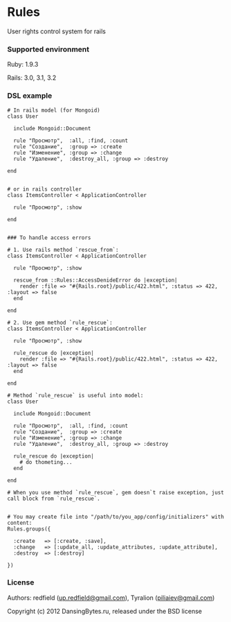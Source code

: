 Rules
=====

User rights control system for rails


### Supported environment

Ruby:   1.9.3

Rails:  3.0, 3.1, 3.2


### DSL example

    # In rails model (for Mongoid)
    class User

      include Mongoid::Document

      rule "Просмотр",  :all, :find, :count
      rule "Создание",  :group => :create
      rule "Изменение", :group => :change
      rule "Удаление",  :destroy_all, :group => :destroy

    end


    # or in rails controller
    class ItemsController < ApplicationController

      rule "Просмотр", :show

    end


    ### To handle access errors

    # 1. Use rails method `rescue_from`:
    class ItemsController < ApplicationController

      rule "Просмотр", :show

      rescue_from ::Rules::AccessDenideError do |exception|
        render :file => "#{Rails.root}/public/422.html", :status => 422, :layout => false
      end

    end

    # 2. Use gem method `rule_rescue`:
    class ItemsController < ApplicationController

      rule "Просмотр", :show

      rule_rescue do |exception|
        render :file => "#{Rails.root}/public/422.html", :status => 422, :layout => false
      end

    end

    # Method `rule_rescue` is useful into model:
    class User

      include Mongoid::Document

      rule "Просмотр",  :all, :find, :count
      rule "Создание",  :group => :create
      rule "Изменение", :group => :change
      rule "Удаление",  :destroy_all, :group => :destroy

      rule_rescue do |exception|
        # do thometing...
      end

    end

    # When you use method `rule_rescue`, gem doesn`t raise exception, just call block from `rule_rescue`.


    # You may create file into "/path/to/you_app/config/initializers" with content:
    Rules.groups({

      :create   => [:create, :save],
      :change   => [:update_all, :update_attributes, :update_attribute],
      :destroy  => [:destroy]

    })


### License

Authors: redfield (up.redfield@gmail.com), Tyralion (piliaiev@gmail.com)

Copyright (c) 2012 DansingBytes.ru, released under the BSD license